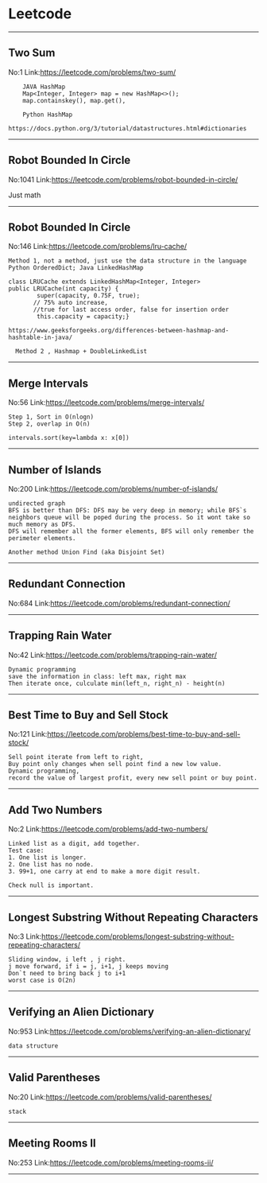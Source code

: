 # Leetcode

---

## Two Sum
  No:1
  Link:https://leetcode.com/problems/two-sum/
```
    JAVA HashMap
    Map<Integer, Integer> map = new HashMap<>();
    map.containskey(), map.get(),

    Python HashMap
    https://docs.python.org/3/tutorial/datastructures.html#dictionaries
```
---

## Robot Bounded In Circle
  No:1041
  Link:https://leetcode.com/problems/robot-bounded-in-circle/
  
  Just math
  
---

## Robot Bounded In Circle
  No:146
  Link:https://leetcode.com/problems/lru-cache/
  
  ```
  Method 1, not a method, just use the data structure in the language
  Python OrderedDict; Java LinkedHashMap

  class LRUCache extends LinkedHashMap<Integer, Integer>
  public LRUCache(int capacity) {
          super(capacity, 0.75F, true); 
         // 75% auto increase, 
         //true for last access order, false for insertion order
          this.capacity = capacity;}

  https://www.geeksforgeeks.org/differences-between-hashmap-and-hashtable-in-java/
```
```
  Method 2 , Hashmap + DoubleLinkedList
```
---

## Merge Intervals
  No:56
  Link:https://leetcode.com/problems/merge-intervals/
  
  ```
  Step 1, Sort in O(nlogn)
  Step 2, overlap in O(n)

  intervals.sort(key=lambda x: x[0])
  ```
---

## Number of Islands
  No:200
  Link:https://leetcode.com/problems/number-of-islands/
  
  ```
  undirected graph
  BFS is better than DFS: DFS may be very deep in memory; while BFS`s neighbors queue will be poped during the process. So it wont take so much memory as DFS.
  DFS will remember all the former elements, BFS will only remember the perimeter elements.

  Another method Union Find (aka Disjoint Set) 
  ```
---

## Redundant Connection
  No:684
  Link:https://leetcode.com/problems/redundant-connection/

---

## Trapping Rain Water
  No:42
  Link:https://leetcode.com/problems/trapping-rain-water/
  ```
  Dynamic programming
  save the information in class: left max, right max
  Then iterate once, culculate min(left_n, right_n) - height(n)
  ```
---

## Best Time to Buy and Sell Stock
  No:121
  Link:https://leetcode.com/problems/best-time-to-buy-and-sell-stock/
  ```
  Sell point iterate from left to right,
  Buy point only changes when sell point find a new low value.
  Dynamic programming, 
  record the value of largest profit, every new sell point or buy point.
  ```
---

## Add Two Numbers
  No:2
  Link:https://leetcode.com/problems/add-two-numbers/
  ```
  Linked list as a digit, add together.
  Test case: 
  1. One list is longer.
  2. One list has no node.
  3. 99+1, one carry at end to make a more digit result.

  Check null is important.
  ```
---

## Longest Substring Without Repeating Characters
  No:3
  Link:https://leetcode.com/problems/longest-substring-without-repeating-characters/
  ```
  Sliding window, i left , j right.
  j move forward, if i = j, i+1, j keeps moving
  Don`t need to bring back j to i+1
  worst case is O(2n)
  ```
---

## Verifying an Alien Dictionary
  No:953
  Link:https://leetcode.com/problems/verifying-an-alien-dictionary/
  ```
  data structure
  ```
---

## Valid Parentheses
  No:20
  Link:https://leetcode.com/problems/valid-parentheses/
  ```
  stack
  ```
---

## Meeting Rooms II
  No:253
  Link:https://leetcode.com/problems/meeting-rooms-ii/
  
---
